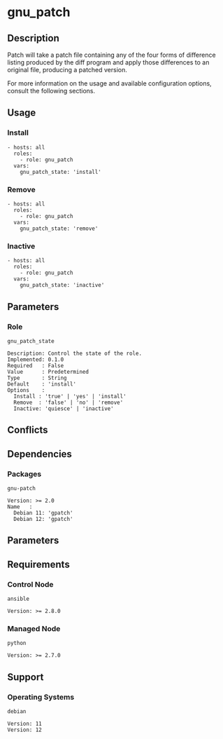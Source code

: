# gnu_patch

## Description

Patch will take a patch file containing any of the four forms of difference
listing produced by the diff program and apply those differences to an original
file, producing a patched version.

For more information on the usage and available configuration options,
consult the following sections.

## Usage

### Install

```
- hosts: all
  roles:
    - role: gnu_patch
  vars:
    gnu_patch_state: 'install'
```

### Remove

```
- hosts: all
  roles:
    - role: gnu_patch
  vars:
    gnu_patch_state: 'remove'
```

### Inactive

```
- hosts: all
  roles:
    - role: gnu_patch
  vars:
    gnu_patch_state: 'inactive'
```

## Parameters

### Role

`gnu_patch_state`

    Description: Control the state of the role.
    Implemented: 0.1.0
    Required   : False
    Value      : Predetermined
    Type       : String
    Default    : 'install'
    Options    :
      Install : 'true' | 'yes' | 'install'
      Remove  : 'false' | 'no' | 'remove'
      Inactive: 'quiesce' | 'inactive'

## Conflicts

## Dependencies

### Packages

`gnu-patch`

    Version: >= 2.0
    Name   :
      Debian 11: 'gpatch'
      Debian 12: 'gpatch'

## Parameters

## Requirements

### Control Node

`ansible`

    Version: >= 2.8.0

### Managed Node

`python`

    Version: >= 2.7.0

## Support

### Operating Systems

`debian`

    Version: 11
    Version: 12
